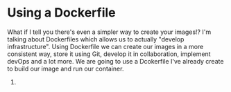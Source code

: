 # Using a Dockerfile
What if I tell you there's even a simpler way to create your images!?
I'm talking about Dockerfiles which allows us to actually "develop infrastructure". Using Dockerfile we can create our images in a more consistent way, store it using Git, develop it in collaboration, implement devOps and a lot more.
We are going to use a Dcokerfile I've already create to build our image and run our container.

1. 

